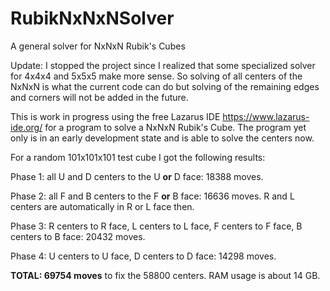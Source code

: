 # RubikNxNxNSolver
A general solver for NxNxN Rubik's Cubes

Update: I stopped the project since I realized that some specialized solver for 4x4x4 and 5x5x5 make more sense. So solving of all centers of the NxNxN is what the current code can do but solving of the remaining edges and corners will not be added in the future.

This is work in progress using the free Lazarus IDE  https://www.lazarus-ide.org/ for a program to solve a NxNxN Rubik's Cube. The program yet only is in an early development state and is able to solve the centers now.

For a random 101x101x101 test cube I got the following results:

Phase 1: all U and D centers to the U **or** D face: 18388 moves.

Phase 2: all F and B centers to the F **or** B face: 16636 moves.
R and L centers are automatically in R or L face then.

Phase 3: R centers to R face, L centers to L face, F centers to F face, B centers to B face: 20432 moves.

Phase 4: U centers to U face, D centers to D face: 14298 moves.

**TOTAL: 69754 moves** to fix the 58800 centers.
RAM usage is about 14 GB.
